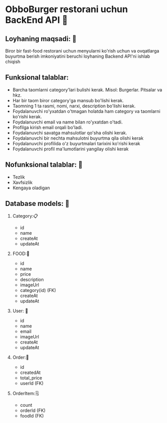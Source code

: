 # ObboBurger restorani uchun BackEnd API 🍔

## Loyhaning maqsadi: 🎯

Biror bir fast-food restorani uchun menyularni ko'rish uchun va ovqatlarga buyurtma berish imkoniyatini
beruchi loyhaning Backend API'ni ishlab chiqish

## Funksional talablar:

- Barcha taomlarni category'lari bulishi kerak. Misol: Burgerlar. Pitsalar va hkz.
- Har bir taom biror category'ga mansub bo'lishi kerak.
- Taomning 1 ta rasmi, nomi, narxi, description bo'lishi kerak.
- Foydalanuvchi ro'yxatdan o'tmagan holatda ham category va taomlarni ko'rishi kerak.
- Foydalanuvchi email va name bilan ro'yxatdan o'tadi.
- Profilga kirish email orqali bo'ladi.
- Foydalanuvchi savatga mahsulotlar qo'sha olishi kerak.
- Foydalanuvchi bir nechta mahsulotni buyurtma qila olishi kerak
- Foydalanuvchi profilida o'z buyurtmalari tarixini ko'rishi kerak
- Foydalanuvchi profil ma'lumotlarini yangilay olishi kerak

## Nofunksional talablar: 💪

- Tezlik
- Xavfsizlik
- Kengaya oladigan

## Database models: 📁

1. Category:📋

   - id
   - name
   - createAt
   - updateAt

2. FOOD:🍔

   - id
   - name
   - price
   - description
   - imageUrl
   - category(id) (FK)
   - createAt
   - updateAt

3. User: 🪪

   - id
   - name
   - email
   - imageUrl
   - createAt
   - updateAt

4. Order:🛒

   - id
   - createdAt
   - total_price
   - userId (FK)

5. OrderItem:🗒️

   - count
   - orderId (FK)
   - foodId (FK)

